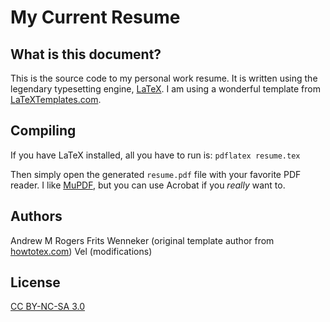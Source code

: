 # My Current Resume

## What is this document?
This is the source code to my personal work resume.  It is written using the legendary typesetting engine, [LaTeX](https://en.wikipedia.org/wiki/LaTeX "Wikepedia page").  I am using a wonderful template from [LaTeXTemplates.com](http://latextemplates.com).

## Compiling
If you have LaTeX installed, all you have to run is:
	`pdflatex resume.tex`

Then simply open the generated `resume.pdf` file with your favorite PDF reader.  I like [MuPDF](http://mupdf.com/ "MuPDF home page"), but you can use Acrobat if you *really* want to.

## Authors
Andrew M Rogers
Frits Wenneker (original template author from [howtotex.com](http://www.howtotex.com))
Vel (modifications)

## License
[CC BY-NC-SA 3.0](http://creativecommons.org/licenses/by-nc-sa/3.0/ "Check it out")
